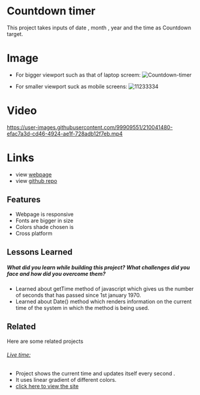 
# Countdown timer 

This project takes inputs of date , month , year and the time as Countdown target.

# Image
- For bigger viewport such as that of laptop screem:
![Countdown-timer](https://user-images.githubusercontent.com/99909551/210041485-5f64fd63-70d4-4abc-9d30-371f401badae.png)

- For smaller viewport suck as mobile screens:
![11233334](https://user-images.githubusercontent.com/99909551/210042267-78766bde-56cc-44c2-9d90-7a5837841fae.png)


# Video

https://user-images.githubusercontent.com/99909551/210041480-efac7a3d-cd46-4924-ae1f-728adb12f7eb.mp4

# Links
 - view [webpage](https://themohit2003.github.io/Countdown-timer/)
 - view [github repo](https://github.com/TheMohit2003/Countdown-timer)

## Features

- Webpage is responsive
- Fonts are bigger in size
- Colors shade chosen is
- Cross platform


## Lessons Learned

##### What did you learn while building this project? What challenges did you face and how did you overcome them?
- Learned about getTime method of javascript which gives us the number of seconds that has passed since 1st january 1970.
- Learned about Date() method which renders information on the current time of the system in which the method is being used.



## Related

Here are some related projects

###### [Live time:](https://github.com/TheMohit2003/Digital-Clock)
- Project shows the current time and updates itself every second . 
- It uses linear gradient of different colors.
- [click here to view the site](https://themohit2003.github.io/Digital-Clock/)


